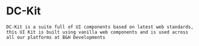 # DC-Kit

`DC-Kit is a suite full of UI components based on latest web standards, this UI Kit is built using vanilla web components and is used across all our platforms at B&H Developments`
